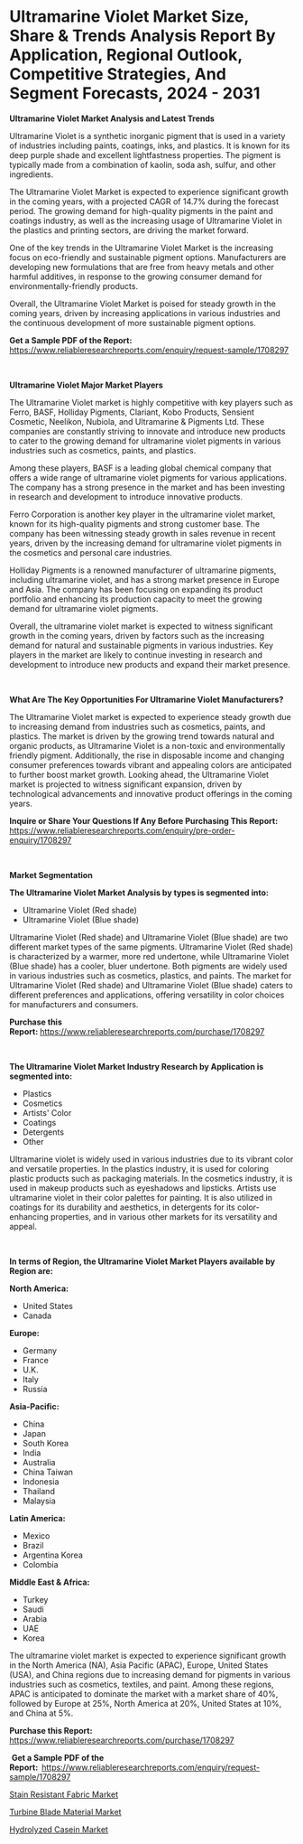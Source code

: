 <p><h1>Ultramarine Violet Market Size, Share & Trends Analysis Report By Application, Regional Outlook, Competitive Strategies, And Segment Forecasts, 2024 - 2031</h1></p><p><strong>Ultramarine Violet Market Analysis and Latest Trends</strong></p>
<p><p>Ultramarine Violet is a synthetic inorganic pigment that is used in a variety of industries including paints, coatings, inks, and plastics. It is known for its deep purple shade and excellent lightfastness properties. The pigment is typically made from a combination of kaolin, soda ash, sulfur, and other ingredients.</p><p>The Ultramarine Violet Market is expected to experience significant growth in the coming years, with a projected CAGR of 14.7% during the forecast period. The growing demand for high-quality pigments in the paint and coatings industry, as well as the increasing usage of Ultramarine Violet in the plastics and printing sectors, are driving the market forward.</p><p>One of the key trends in the Ultramarine Violet Market is the increasing focus on eco-friendly and sustainable pigment options. Manufacturers are developing new formulations that are free from heavy metals and other harmful additives, in response to the growing consumer demand for environmentally-friendly products.</p><p>Overall, the Ultramarine Violet Market is poised for steady growth in the coming years, driven by increasing applications in various industries and the continuous development of more sustainable pigment options.</p></p>
<p><strong>Get a Sample PDF of the Report:&nbsp;</strong> <a href="https://www.reliableresearchreports.com/enquiry/request-sample/1708297">https://www.reliableresearchreports.com/enquiry/request-sample/1708297</a></p>
<p>&nbsp;</p>
<p><strong>Ultramarine Violet Major Market Players</strong></p>
<p><p>The Ultramarine Violet market is highly competitive with key players such as Ferro, BASF, Holliday Pigments, Clariant, Kobo Products, Sensient Cosmetic, Neelikon, Nubiola, and Ultramarine & Pigments Ltd. These companies are constantly striving to innovate and introduce new products to cater to the growing demand for ultramarine violet pigments in various industries such as cosmetics, paints, and plastics.</p><p>Among these players, BASF is a leading global chemical company that offers a wide range of ultramarine violet pigments for various applications. The company has a strong presence in the market and has been investing in research and development to introduce innovative products.</p><p>Ferro Corporation is another key player in the ultramarine violet market, known for its high-quality pigments and strong customer base. The company has been witnessing steady growth in sales revenue in recent years, driven by the increasing demand for ultramarine violet pigments in the cosmetics and personal care industries.</p><p>Holliday Pigments is a renowned manufacturer of ultramarine pigments, including ultramarine violet, and has a strong market presence in Europe and Asia. The company has been focusing on expanding its product portfolio and enhancing its production capacity to meet the growing demand for ultramarine violet pigments.</p><p>Overall, the ultramarine violet market is expected to witness significant growth in the coming years, driven by factors such as the increasing demand for natural and sustainable pigments in various industries. Key players in the market are likely to continue investing in research and development to introduce new products and expand their market presence.</p></p>
<p>&nbsp;</p>
<p><strong>What Are The Key Opportunities For Ultramarine Violet Manufacturers?</strong></p>
<p><p>The Ultramarine Violet market is expected to experience steady growth due to increasing demand from industries such as cosmetics, paints, and plastics. The market is driven by the growing trend towards natural and organic products, as Ultramarine Violet is a non-toxic and environmentally friendly pigment. Additionally, the rise in disposable income and changing consumer preferences towards vibrant and appealing colors are anticipated to further boost market growth. Looking ahead, the Ultramarine Violet market is projected to witness significant expansion, driven by technological advancements and innovative product offerings in the coming years.</p></p>
<p><strong>Inquire or Share Your Questions If Any Before Purchasing This Report:</strong> <a href="https://www.reliableresearchreports.com/enquiry/pre-order-enquiry/1708297">https://www.reliableresearchreports.com/enquiry/pre-order-enquiry/1708297</a></p>
<p>&nbsp;</p>
<p><strong>Market Segmentation</strong></p>
<p><strong>The Ultramarine Violet Market Analysis by types is segmented into:</strong></p>
<p><ul><li>Ultramarine Violet (Red shade)</li><li>Ultramarine Violet (Blue shade)</li></ul></p>
<p><p>Ultramarine Violet (Red shade) and Ultramarine Violet (Blue shade) are two different market types of the same pigments. Ultramarine Violet (Red shade) is characterized by a warmer, more red undertone, while Ultramarine Violet (Blue shade) has a cooler, bluer undertone. Both pigments are widely used in various industries such as cosmetics, plastics, and paints. The market for Ultramarine Violet (Red shade) and Ultramarine Violet (Blue shade) caters to different preferences and applications, offering versatility in color choices for manufacturers and consumers.</p></p>
<p><strong>Purchase this Report:&nbsp;</strong><a href="https://www.reliableresearchreports.com/purchase/1708297">https://www.reliableresearchreports.com/purchase/1708297</a></p>
<p>&nbsp;</p>
<p><strong>The Ultramarine Violet Market Industry Research by Application is segmented into:</strong></p>
<p><ul><li>Plastics</li><li>Cosmetics</li><li>Artists' Color</li><li>Coatings</li><li>Detergents</li><li>Other</li></ul></p>
<p><p>Ultramarine violet is widely used in various industries due to its vibrant color and versatile properties. In the plastics industry, it is used for coloring plastic products such as packaging materials. In the cosmetics industry, it is used in makeup products such as eyeshadows and lipsticks. Artists use ultramarine violet in their color palettes for painting. It is also utilized in coatings for its durability and aesthetics, in detergents for its color-enhancing properties, and in various other markets for its versatility and appeal.</p></p>
<p>&nbsp;</p>
<p><strong>In terms of Region, the Ultramarine Violet Market Players available by Region are:</strong></p>
<p>
    <p> <strong> North America: </strong>
        <ul>
            <li>United States</li>
            <li>Canada</li>
        </ul>
        </p> 
    <p> <strong> Europe: </strong>
        <ul>
            <li>Germany</li>
            <li>France</li>
            <li>U.K.</li>
            <li>Italy</li>
            <li>Russia</li>
        </ul>
        </p> 
    <p> <strong> Asia-Pacific: </strong>
        <ul>
            <li>China</li>
            <li>Japan</li>
            <li>South Korea</li>
            <li>India</li>
            <li>Australia</li>
            <li>China Taiwan</li>
            <li>Indonesia</li>
            <li>Thailand</li>
            <li>Malaysia</li>
        </ul>
        </p> 
    <p> <strong> Latin America: </strong>
        <ul>
            <li>Mexico</li>
            <li>Brazil</li>
            <li>Argentina Korea</li>
            <li>Colombia</li>
        </ul>
        </p> 
    <p> <strong> Middle East & Africa: </strong>
        <ul>
            <li>Turkey</li>
            <li>Saudi</li>
            <li>Arabia</li>
            <li>UAE</li>
            <li>Korea</li>
        </ul>
    </p>
    </p>
<p><p>The ultramarine violet market is expected to experience significant growth in the North America (NA), Asia Pacific (APAC), Europe, United States (USA), and China regions due to increasing demand for pigments in various industries such as cosmetics, textiles, and paint. Among these regions, APAC is anticipated to dominate the market with a market share of 40%, followed by Europe at 25%, North America at 20%, United States at 10%, and China at 5%.</p></p>
<p><strong>Purchase this Report: </strong><a href="https://www.reliableresearchreports.com/purchase/1708297">https://www.reliableresearchreports.com/purchase/1708297</a></p>
<p>&nbsp;<strong>Get a Sample PDF of the Report:&nbsp;&nbsp;</strong><a href="https://www.reliableresearchreports.com/enquiry/request-sample/1708297">https://www.reliableresearchreports.com/enquiry/request-sample/1708297</a></p>
<p><strong></strong></p>
<p><p><a href="https://github.com/eeaveuhhh/Market-Research-Report-List-1/blob/main/stain-resistant-fabric-market.md">Stain Resistant Fabric Market</a></p><p><a href="https://github.com/Angelnienowdseej3e45z3p8c/Market-Research-Report-List-1/blob/main/turbine-blade-material-market.md">Turbine Blade Material Market</a></p><p><a href="https://github.com/brentleyjimmiealvaradoz4l1rea/Market-Research-Report-List-1/blob/main/hydrolyzed-casein-market.md">Hydrolyzed Casein Market</a></p></p>
